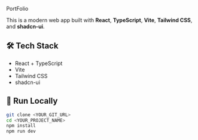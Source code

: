 PortFolio

This is a modern web app built with **React**, **TypeScript**, **Vite**, **Tailwind CSS**, and **shadcn-ui**.
## 🛠 Tech Stack

* React + TypeScript
* Vite
* Tailwind CSS
* shadcn-ui

## 🚀 Run Locally

```bash
git clone <YOUR_GIT_URL>
cd <YOUR_PROJECT_NAME>
npm install
npm run dev
```


